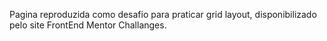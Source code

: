 Pagina reproduzida como desafio para praticar grid layout, disponibilizado pelo site FrontEnd Mentor Challanges.


